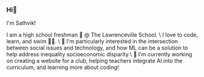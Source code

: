 ### Hi👋

I'm  Sathvik!

I am a high school freshman 🏫 @ The Lawrenceville School. \\
I love to code, learn, and swim 🏊‍♂️. \\
🔭 I'm particularly interested in the intersection between social issues and technology, and how ML can be a solution to help address inequality socioeconomic disparity.\\ 
🌱 I'm currently working on creating a website for a club, helping teachers integrate AI into the curriculum, and learning more about coding! 

